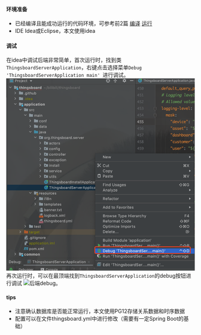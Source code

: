 #### 环境准备
- 已经编译且能成功运行的代码环境，可参考前2篇 [编译](编译.md) [运行](运行.md)
- IDE Idea或Eclipse，本文使用idea

#### 调试
在idea中调试后端非常简单，首次运行时，找到类`ThingsboardServerApplication`，右键点击选择菜单`Debug 'ThingsboardServerApplication main' `进行调试。
![后端debug](../image/后端debug1.png)
再次运行时，可以在最顶端找到``ThingsboardServerApplication``的debug按钮进行调试
![后端debug](/Users/blackstar/github/how-2-use-thingsboard/image/后端debug2.png)。

#### tips
- 注意确认数据库是否能正常运行，本文使用PG12存储关系数据和时序数据
- 配置可以在文件thingsboard.yml中进行修改（需要有一定Spring Boot的基础）

